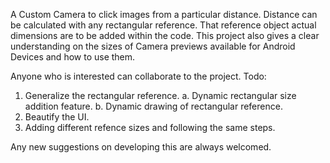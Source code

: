 A Custom Camera to click images from a particular distance. 
Distance can be calculated with any rectangular reference. That reference object actual dimensions are to be added within the code.
This project also gives a clear understanding on the sizes of Camera previews available for Android Devices and how to use them. 

Anyone who is interested can collaborate to the project. 
Todo:
1. Generalize the rectangular reference. 
  a. Dynamic rectangular size addition feature. 
  b. Dynamic drawing of rectangular reference.
2. Beautify the UI. 
3. Adding different refence sizes and following the same steps. 


Any new suggestions on developing this are always welcomed. 

 
